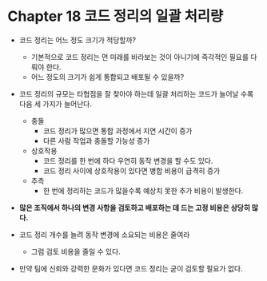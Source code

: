 # Chapter 18 코드 정리의 일괄 처리량

- 코드 정리는 어느 정도 크기가 적당할까?
    - 기본적으로 코드 정리는 먼 미래를 바라보는 것이 아니기에 즉각적인 필요를 다뤄야 한다.
    - 어느 정도의 크기가 쉽게 통합되고 배포될 수 있을까?

- 코드 정리의 규모는 타협점을 잘 찾아야 하는데 일괄 처리하는 코드가 늘어날 수록 다음 세 가지가 늘어난다.
    - 충돌
        - 코드 정리가 많으면 통합 과정에서 지연 시간이 증가
        - 다른 사람 작업과 충돌할 가능성 증가
    - 상호작용
        - 코드 정리를 한 번에 하다 우연히 동작 변경을 할 수도 있다.
        - 코드 정리 사이에 상호작용이 있다면 병합 비용이 급격히 증가
    - 추측
        - 한 번에 정리하는 코드가 많을수록 예상치 못한 추가 비용이 발생한다.

- **많은 조직에서 하나의 변경 사항을 검토하고 배포하는 데 드는 고정 비용은 상당히 많다.**
- 코드 정리 개수를 늘려 동작 변경에 소요되는 비용은 줄여라
    - 그럼 검토 비용을 줄일 수 있다.
- 만약 팀에 신뢰와 강력한 문화가 있다면 코드 정리는 굳이 검토할 필요가 없다.
